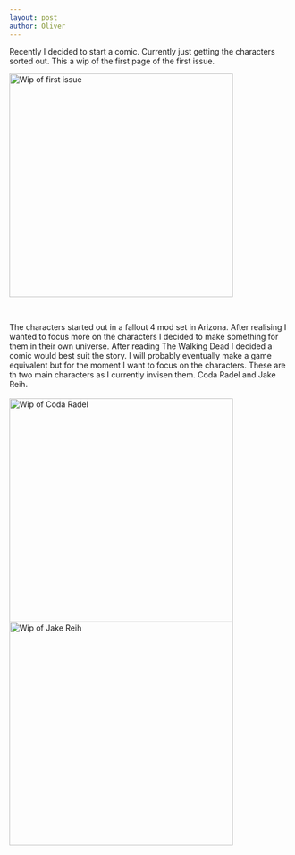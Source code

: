 ```yaml
---
layout: post
author: Oliver
---
```

<p>Recently I decided to start a comic.
Currently just getting the characters sorted out. This a wip of the first page of the first issue.</p>
<p><img src="https://oliverheib.github.io/E-PortfolioInJekyll/images/comic/Issue1Page1WIP__01.jpg" alt="Wip of first issue" style="width:400px; float: none;"/></p><br>

<p>The characters started out in a fallout 4 mod set in Arizona. After realising I wanted to focus more on the characters I decided to make something for them in their own universe. After reading The Walking Dead I decided a comic would best suit the story. I will probably eventually make a game equivalent but for the moment I want to focus on the characters.
These are th two main characters as I currently invisen them. 
Coda Radel and Jake Reih.<br><br>
<img src="https://oliverheib.github.io/E-PortfolioInJekyll/images/comic/CodaRadel__01.jpg" alt="Wip of Coda Radel" style="width:400px; float: none;"/><img src="https://oliverheib.github.io/E-PortfolioInJekyll/images/comic/JakeReih__01.jpg" alt="Wip of Jake Reih" style="width:400px; float: none;"/></p>
